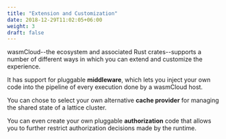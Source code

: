 ```yaml
---
title: "Extension and Customization"
date: 2018-12-29T11:02:05+06:00
weight: 3
draft: false
---
```


wasmCloud--the ecosystem and associated Rust crates--supports a number of different ways in which you can extend and customize the experience.

It has support for pluggable **middleware**, which lets you inject your own code into the pipeline of every execution done by a wasmCloud host.

You can chose to select your own alternative **cache provider** for managing the shared state of a lattice cluster.

You can even create your own pluggable **authorization** code that allows you to further restrict authorization decisions made by the runtime.
